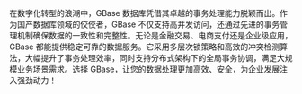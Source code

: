 在数字化转型的浪潮中，GBase 数据库凭借其卓越的事务处理能力脱颖而出。作为国产数据库领域的佼佼者，GBase 不仅支持高并发访问，还通过先进的事务管理机制确保数据的一致性和完整性。无论是金融交易、电商支付还是企业级应用，GBase 都能提供稳定可靠的数据服务。它采用多层次锁策略和高效的冲突检测算法，大幅提升了事务处理效率，同时支持分布式架构下的全局事务协调，满足大规模业务场景需求。选择 GBase，让您的数据处理更加高效、安全，为企业发展注入强劲动力！